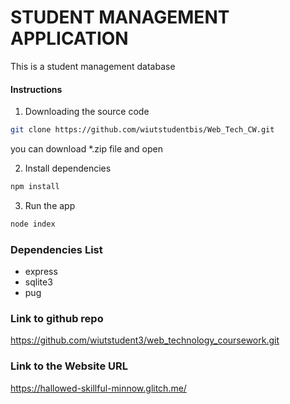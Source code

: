 # STUDENT MANAGEMENT APPLICATION

This is a student management database

#### Instructions

1. Downloading the source code

```bash
git clone https://github.com/wiutstudentbis/Web_Tech_CW.git
```

you can download \*.zip file and open

2. Install dependencies

```bash
npm install
```

3. Run the app

```bash
node index
```

### Dependencies List

- express
- sqlite3
- pug

### Link to github repo
https://github.com/wiutstudent3/web_technology_coursework.git

### Link to the Website URL
https://hallowed-skillful-minnow.glitch.me/
